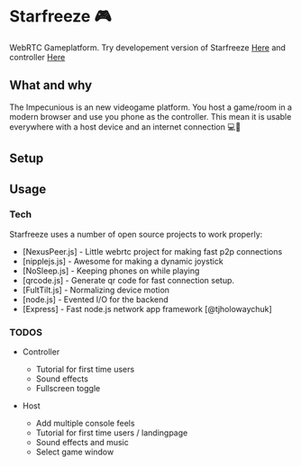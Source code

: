 # Starfreeze :video_game:
WebRTC Gameplatform. 
Try developement version of Starfreeze [Here](https://play.runeharlyk.dk/)
and controller [Here](https://play.runeharlyk.dk/player)

## What and why
The Impecunious is an new videogame platform. 
You host a game/room in a modern browser and use you phone as the controller.
This mean it is usable everywhere with a host device and an internet connection :computer::satellite:

## Setup

## Usage

### Tech

Starfreeze uses a number of open source projects to work properly:

* [NexusPeer.js] - Little webrtc project for making fast p2p connections
* [nipplejs.js] - Awesome for making a dynamic joystick
* [NoSleep.js] - Keeping phones on while playing
* [qrcode.js] - Generate qr code for fast connection setup.
* [FultTilt.js] - Normalizing device motion 
* [node.js] - Evented I/O for the backend
* [Express] - Fast node.js network app framework [@tjholowaychuk]



### TODOS
- Controller
  - Tutorial for first time users
  - Sound effects
  - Fullscreen toggle
  
- Host
  - Add multiple console feels
  - Tutorial for first time users / landingpage
  - Sound effects and music
  - Select game window
